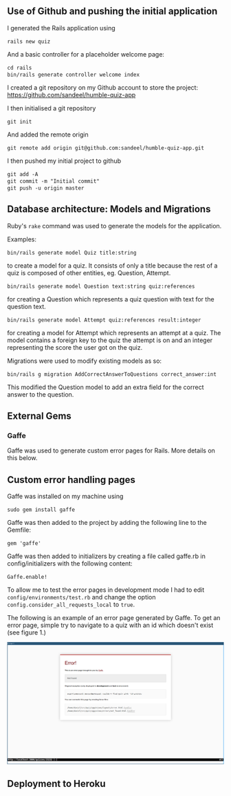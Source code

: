 

## Use of Github and pushing the initial application

I generated the Rails application using

    rails new quiz

And a basic controller for a placeholder welcome page:

    cd rails
    bin/rails generate controller welcome index 
    
I created a git repository on my Github account to store the project: https://github.com/sandeel/humble-quiz-app
    
I then initialised a git repository

    git init

And added the remote origin

    git remote add origin git@github.com:sandeel/humble-quiz-app.git
    
I then pushed my initial project to github

    git add -A
    git commit -m "Initial commit"
    git push -u origin master


## Database architecture: Models and Migrations

Ruby's `rake` command was used to generate the models for the application.

Examples:

    bin/rails generate model Quiz title:string                          
    
to create a model for a quiz. It consists of only a title because the rest of a
quiz is composed of other entities, eg. Question, Attempt.

    bin/rails generate model Question text:string quiz:references
    
for creating a Question which represents a quiz question with text for the question
text.

    bin/rails generate model Attempt quiz:references result:integer

for creating a model for Attempt which represents an attempt at a quiz. The model
contains a foreign key to the quiz the attempt is on and an integer representing
the score the user got on the quiz.

Migrations were used to modify existing models as so:

    bin/rails g migration AddCorrectAnswerToQuestions correct_answer:int
    
This modified the Question model to add an extra field for the correct answer
to the question.

## External Gems
### Gaffe
Gaffe was used to generate custom error pages for Rails. More details on this below.




## Custom error handling pages

Gaffe was installed on my machine using

    sudo gem install gaffe

Gaffe was then added to the project by adding the following line to the Gemfile:

    gem 'gaffe'
    
Gaffe was then added to initializers by creating a file called gaffe.rb in 
config/initializers with the following content:

    Gaffe.enable!
    
To allow me to test the error pages in development mode I had to edit
`config/environments/test.rb` and change the option `config.consider_all_requests_local`
to `true`.

The following is an example of an error page generated by Gaffe. To get an error
page, simple try to navigate to a quiz with an id which doesn't exist (see figure 1.)

![Sample custom error page](screenshots/custom_error_page.png)



## Deployment to Heroku


